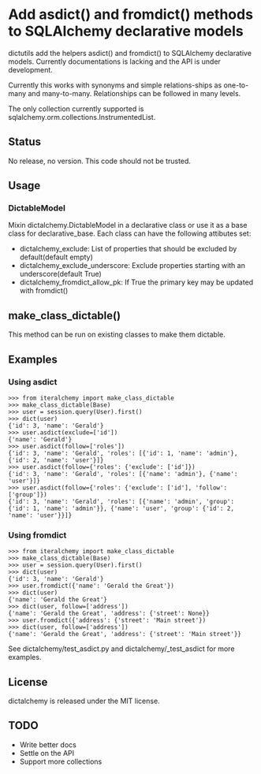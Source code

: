 # Add asdict() and fromdict() methods to SQLAlchemy declarative models

dictutils add the helpers asdict() and fromdict() to SQLAlchemy declarative models. Currently documentations is lacking and the API is under development.

Currently this works with synonyms and simple relations-ships as one-to-many and many-to-many. Relationships can be followed in many levels.

The only collection currently supported is sqlalchemy.orm.collections.InstrumentedList.

## Status

No release, no version. This code should not be trusted.

## Usage

### DictableModel

Mixin dictalchemy.DictableModel in a declarative class or use it as a base class for declarative\_base. Each class can have the following attibutes set:

* dictalchemy\_exclude: List of properties that should be excluded by default(default empty)
* dictalchemy\_exclude\_underscore: Exclude properties starting with an underscore(default True)
* dictalchemy\_fromdict\_allow\_pk: If True the primary key may be updated with fromdict()

## make\_class\_dictable()

This method can be run on existing classes to make them dictable.

## Examples

### Using asdict

```
>>> from iteralchemy import make_class_dictable
>>> make_class_dictable(Base)
>>> user = session.query(User).first()
>>> dict(user)
{'id': 3, 'name': 'Gerald'}
>>> user.asdict(exclude=['id'])
{'name': 'Gerald'}
>>> user.asdict(follow=['roles'])
{'id': 3, 'name': 'Gerald', 'roles': [{'id': 1, 'name': 'admin'}, {'id': 2, 'name': 'user'}]}
>>> user.asdict(follow={'roles': {'exclude': ['id']})
{'id': 3, 'name': 'Gerald', 'roles': [{'name': 'admin'}, {'name': 'user'}]}
>>> user.asdict(follow={'roles': {'exclude': ['id'], 'follow': ['group']})
{'id': 3, 'name': 'Gerald', 'roles': [{'name': 'admin', 'group': {'id': 1, 'name': 'admin'}}, {'name': 'user', 'group': {'id': 2, 'name': 'user'}}]}

```

### Using fromdict

```
>>> from iteralchemy import make_class_dictable
>>> make_class_dictable(Base)
>>> user = session.query(User).first()
>>> dict(user)
{'id': 3, 'name': 'Gerald'}
>>> user.fromdict({'name': 'Gerald the Great'})
>>> dict(user)
{'name': 'Gerald the Great'}
>>> dict(user, follow=['address'])
{'name': 'Gerald the Great', 'address': {'street': None}}
>>> user.fromdict({'address': {'street': 'Main street'})
>>> dict(user, follow=['address'])
{'name': 'Gerald the Great', 'address': {'street': 'Main street'}}
```

See dictalchemy/test\_asdict.py and dictalchemy/\_test\_asdict for more examples.

## License

dictalchemy is released under the MIT license.


## TODO

* Write better docs
* Settle on the API
* Support more collections
